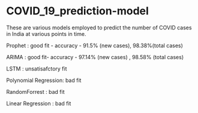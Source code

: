 # COVID_19_prediction-model
These are various models employed to predict the number of COVID cases in India at various points in time.

Prophet              : good fit - accuracy - 91.5% (new cases), 98.38%(total cases)

ARIMA                 : good fit- accuracy - 97.14% (new cases) , 98.58% (total cases)

LSTM                 : unsatisafctory fit

Polynomial Regression: bad fit

RandomForrest        : bad fit

Linear Regression    : bad fit
